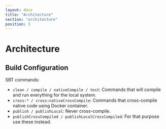 ```yaml
---
layout: docs
title: "Architecture"
section: "architecture"
position: 5
---
```


# Architecture

## Build Configuration

SBT commands:
- `clean / compile / nativeCompile / test`: Commands that will compile and run everything for 
  the local system.
- `cross:* / cross:nativeCrossCompile`: Commands that cross-compile native code using Docker container.
- `publish / publishLocal`: Never cross-compile.
- `publishCrossCompiled / publishLocalCrossCompiled`: For that purpose use these instead.

